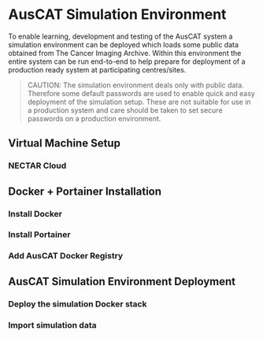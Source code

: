 # AusCAT Simulation Environment

To enable learning, development and testing of the AusCAT system a simulation environment can be deployed which loads some public data obtained from The Cancer Imaging Archive. Within this environment the entire system can be run end-to-end to help prepare for deployment of a production ready system at participating centres/sites.

> CAUTION: The simulation environment deals only with public data. Therefore some default passwords are used to enable quick and easy deployment of the simulation setup. These are not suitable for use in a production system and care should be taken to set secure passwords on a production environment.

## Virtual Machine Setup

### NECTAR Cloud

## Docker + Portainer Installation

### Install Docker

### Install Portainer

### Add AusCAT Docker Registry

## AusCAT Simulation Environment Deployment

### Deploy the simulation Docker stack

### Import simulation data
